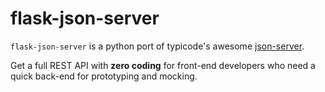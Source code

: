 # flask-json-server
`flask-json-server` is a python port of typicode's awesome [json-server](https://github.com/typicode/json-server).

Get a full REST API with **zero coding** for front-end developers who need a quick back-end for prototyping and mocking.
